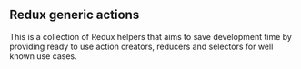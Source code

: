 ## Redux generic actions

This is a collection of Redux helpers that aims to save development
time by providing ready to use action creators, reducers and selectors for well
known use cases.
